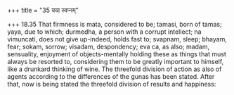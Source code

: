 +++
title = "35 यया स्वप्नम्"

+++
18.35 That firmness is mata, considered to be; tamasi, born of tamas;
yaya, due to which; durmedha, a person with a corrupt intellect; na
vimuncati, does not give up-indeed, holds fast to; svapnam, sleep;
bhayam, fear; sokam, sorrow; visadam, despondency; eva ca, as also;
madam, sensuality, enjoyment of objects-mentally holding these as things
that must always be resorted to, considering them to be greatly
important to himself, like a drunkard thinking of wine. The threefold
division of action as also of agents according to the differences of the
gunas has been stated. After that, now is being stated the threefold
division of results and happiness:
